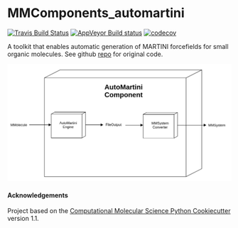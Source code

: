 MMComponents_automartini
==============================
[//]: # (Badges)
[![Travis Build Status](https://travis-ci.com/REPLACE_WITH_OWNER_ACCOUNT/MMComponents_automartini.svg?branch=master)](https://travis-ci.com/REPLACE_WITH_OWNER_ACCOUNT/MMComponents_automartini)
[![AppVeyor Build status](https://ci.appveyor.com/api/projects/status/REPLACE_WITH_APPVEYOR_LINK/branch/master?svg=true)](https://ci.appveyor.com/project/REPLACE_WITH_OWNER_ACCOUNT/MMComponents_automartini/branch/master)
[![codecov](https://codecov.io/gh/REPLACE_WITH_OWNER_ACCOUNT/MMComponents_automartini/branch/master/graph/badge.svg)](https://codecov.io/gh/REPLACE_WITH_OWNER_ACCOUNT/MMComponents_automartini/branch/master)

A toolkit that enables automatic generation of MARTINI forcefields for small organic molecules. See github [repo](https://github.com/tbereau/auto_martini) for original code.

<p align="center">
<img src="mmcomponents_automartini/data/automartini.png">
</p>

#### Acknowledgements
 
Project based on the 
[Computational Molecular Science Python Cookiecutter](https://github.com/molssi/cookiecutter-cms) version 1.1.
